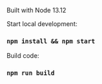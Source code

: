 
Built with Node 13.12

Start local development:

### `npm install && npm start`

Build code:

### `npm run build`
